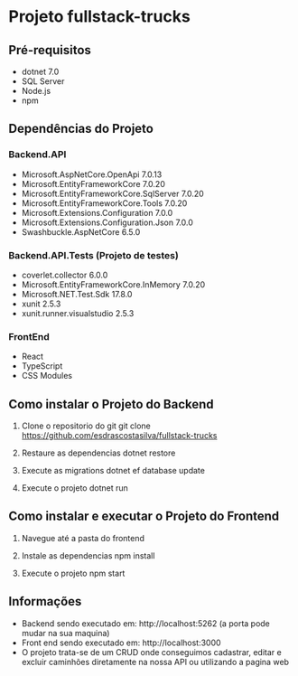 # Projeto fullstack-trucks

## Pré-requisitos
- dotnet 7.0
- SQL Server
- Node.js
- npm

## Dependências do Projeto

### Backend.API
- Microsoft.AspNetCore.OpenApi                 7.0.13 
- Microsoft.EntityFrameworkCore                7.0.20
- Microsoft.EntityFrameworkCore.SqlServer      7.0.20
- Microsoft.EntityFrameworkCore.Tools          7.0.20
- Microsoft.Extensions.Configuration           7.0.0
- Microsoft.Extensions.Configuration.Json      7.0.0
- Swashbuckle.AspNetCore                       6.5.0

### Backend.API.Tests (Projeto de testes)
- coverlet.collector                          6.0.0
- Microsoft.EntityFrameworkCore.InMemory      7.0.20
- Microsoft.NET.Test.Sdk                      17.8.0
- xunit                                       2.5.3
- xunit.runner.visualstudio                   2.5.3

### FrontEnd
- React
- TypeScript
- CSS Modules

## Como instalar o Projeto do Backend

1. Clone o repositorio do git
   git clone https://github.com/esdrascostasilva/fullstack-trucks

2. Restaure as dependencias
   dotnet restore

3. Execute as migrations
   dotnet ef database update

4. Execute o projeto
   dotnet run

## Como instalar e executar o Projeto do Frontend

1. Navegue até a pasta do frontend

2. Instale as dependencias
   npm install

3. Execute o projeto
   npm start

## Informações

- Backend sendo executado em: http://localhost:5262 (a porta pode mudar na sua maquina)
- Front end sendo executado em: http://localhost:3000
- O projeto trata-se de um CRUD onde conseguimos cadastrar, editar e excluir caminhões diretamente na nossa API ou utilizando a pagina web
